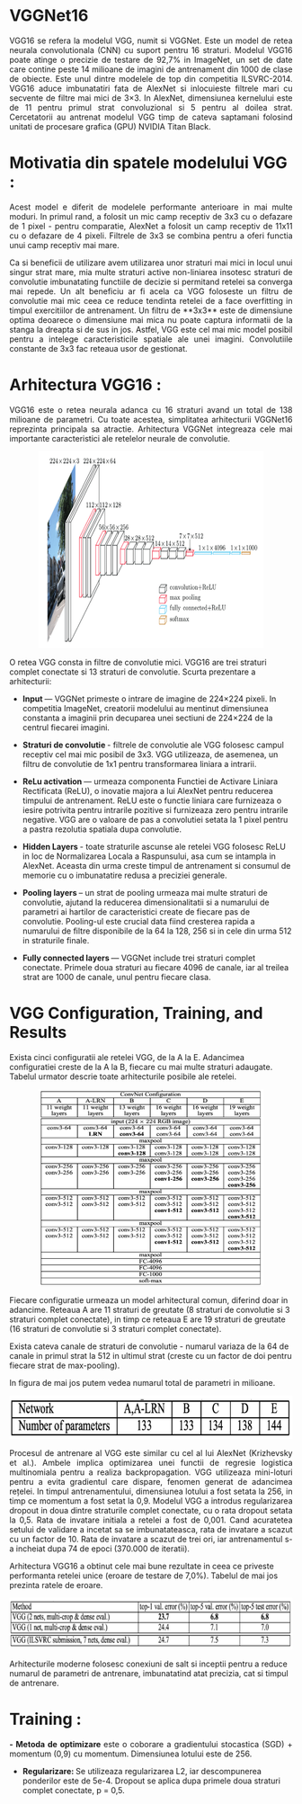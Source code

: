 # VGGNet16
<p align="justify"> VGG16 se refera la modelul VGG, numit si VGGNet. Este un model de retea neurala convolutionala (CNN) cu suport pentru 16 straturi. Modelul VGG16 poate atinge o precizie de testare de 92,7% in ImageNet, un set de date care contine peste 14 milioane de imagini de antrenament din 1000 de clase de obiecte. Este unul dintre modelele de top din competitia ILSVRC-2014.
VGG16 aduce imbunatatiri fata de AlexNet si inlocuieste filtrele mari cu secvente de filtre mai mici de 3×3. In AlexNet, dimensiunea kernelului este de 11 pentru primul strat convoluzional si 5 pentru al doilea strat. Cercetatorii au antrenat modelul VGG timp de cateva saptamani folosind unitati de procesare grafica (GPU) NVIDIA Titan Black.


# Motivatia din spatele modelului VGG :

<p align="justify">Acest model e diferit de modelele performante anterioare in mai multe moduri. In primul rand, a folosit un mic camp receptiv de 3x3 cu o defazare de 1 pixel - pentru comparatie, AlexNet a folosit un camp receptiv 
de 11x11 cu o defazare de 4 pixeli. Filtrele de 3x3 se combina pentru a oferi functia unui camp receptiv mai mare.

<p align="justify">Ca si beneficii de utilizare avem utilizarea unor straturi mai mici in locul unui singur strat mare, mia multe straturi active non-liniarea insotesc straturi de convolutie imbunatating functiile de decizie si permitand retelei sa converga mai repede.
Un alt beneficiu ar fi acela ca VGG foloseste un filtru de convolutie mai mic ceea ce reduce tendinta retelei de a face overfitting in timpul exercitiilor de antrenament. Un filtru de **3x3** este de dimensiune optima deoarece o dimensiune mai mica nu poate captura informatii de la stanga la dreapta si de sus in jos. Astfel, VGG este cel mai mic model posibil pentru a intelege caracteristicile spatiale ale unei imagini.
Convolutiile constante de 3x3 fac reteaua usor de gestionat.



# Arhitectura VGG16 :

<p align="justify">VGG16 este o retea neurala adanca cu 16 straturi avand un total de 138 milioane de parametri. Cu toate acestea, simplitatea arhitecturii VGGNet16 reprezinta principala sa atractie.
Arhitectura VGGNet integreaza cele mai importante caracteristici ale retelelor neurale de convolutie.

<div align="center">
    <img height="350" width="400" src="https://github.com/mirceazco/VerificareFormala-2023/blob/main/LaTeX/vggnet.png.png">
</div>


O retea VGG consta in filtre de convolutie mici. VGG16 are trei straturi complet conectate si 13 straturi de convolutie.
Scurta prezentare a arhitecturii:


- <strong> Input </strong> — VGGNet primeste o intrare de imagine de 224×224 pixeli. In competitia ImageNet, creatorii modelului au mentinut dimensiunea constanta a imaginii prin decuparea unei sectiuni de 224×224 de la centrul fiecarei imagini.

- <strong> Straturi de convolutie </strong> - filtrele de convolutie ale VGG folosesc campul receptiv cel mai mic posibil de 3x3. VGG utilizeaza, de asemenea, un filtru de convolutie de 1x1 pentru transformarea liniara a intrarii. 

- <strong> ReLu activation </strong> — urmeaza componenta Functiei de Activare Liniara Rectificata (ReLU), o inovatie majora a lui AlexNet pentru reducerea timpului de antrenament. ReLU este o functie liniara care 
furnizeaza o iesire potrivita pentru intrarile pozitive si furnizeaza zero pentru intrarile negative. VGG are o valoare de pas a convolutiei setata la 1 pixel pentru a pastra rezolutia spatiala dupa convolutie.

- <strong> Hidden Layers </strong> - toate straturile ascunse ale retelei VGG folosesc ReLU in loc de Normalizarea Locala a Raspunsului, asa cum se intampla in AlexNet. Aceasta din urma creste timpul de antrenament si consumul de memorie cu o imbunatatire redusa a preciziei generale.

- <strong> Pooling layers </strong> – un strat de pooling urmeaza mai multe straturi de convolutie, ajutand la reducerea dimensionalitatii si a numarului de parametri ai hartilor de caracteristici create de fiecare pas de convolutie. Pooling-ul este crucial data fiind cresterea rapida a numarului de filtre disponibile de la 64 la 128, 256 si in cele din urma 512 in straturile finale.

- <strong> Fully connected layers </strong> — VGGNet include trei straturi complet conectate. Primele doua straturi au fiecare 4096 de canale, iar al treilea strat are 1000 de canale, unul pentru fiecare clasa.


# VGG Configuration, Training, and Results

Exista cinci configuratii ale retelei VGG, de la A la E. Adancimea configuratiei creste de la A la B, fiecare cu mai multe straturi adaugate. Tabelul urmator descrie toate arhitecturile posibile ale retelei.

<div align="center">
    <img height="350" width="400" src="https://github.com/mirceazco/VerificareFormala-2023/blob/main/LaTeX/config.png">
</div>

Fiecare configuratie urmeaza un model arhitectural comun, diferind doar in adancime. Reteaua A are 11 straturi de greutate (8 straturi de convolutie si 3 straturi complet conectate), in timp ce reteaua E are 19 straturi de greutate (16 straturi de convolutie si 3 straturi complet conectate).

Exista cateva canale de straturi de convolutie - numarul variaza de la 64 de canale in primul strat la 512 in ultimul strat (creste cu un factor de doi pentru fiecare strat de max-pooling). 

In figura de mai jos putem vedea numarul total de parametri in milioane.

<div align="center">
    <img height="77" width="724" src="https://github.com/mirceazco/VerificareFormala-2023/blob/main/LaTeX/parameters.png">
</div>

<p align="justify">Procesul de antrenare al VGG este similar cu cel al lui AlexNet (Krizhevsky et al.). Ambele implica optimizarea unei functii de regresie logistica multinomiala pentru a realiza backpropagation. VGG utilizeaza mini-loturi pentru a evita gradientul care dispare, fenomen generat de adancimea rețelei.
In timpul antrenamentului, dimensiunea lotului a fost setata la 256, in timp ce momentum a fost setat la 0,9. Modelul VGG a introdus regularizarea dropout in doua dintre straturile complet conectate, cu o rata dropout setata la 0,5. Rata de invatare initiala a retelei a fost de 0,001. Cand acuratetea setului de validare a incetat sa se imbunatateasca, rata de invatare a scazut cu un factor de 10. Rata de invatare a scazut de trei ori, iar antrenamentul s-a incheiat dupa 74 de epoci (370.000 de iteratii).

Arhitectura VGG16 a obtinut cele mai bune rezultate in ceea ce priveste performanta retelei unice (eroare de testare de 7,0%). Tabelul de mai jos prezinta ratele de eroare.

<div align="center">
    <img height="92" width="726" src="https://github.com/mirceazco/VerificareFormala-2023/blob/main/LaTeX/rates.png">
</div>

Arhitecturile moderne folosesc conexiuni de salt si inceptii pentru a reduce numarul de parametri de antrenare, imbunatatind atat precizia, cat si timpul de antrenare.


# Training :

<p align="justify"> <strong> - Metoda de optimizare </strong> este o coborare a gradientului stocastica (SGD) + momentum (0,9) cu momentum. Dimensiunea lotului este de 256.

- <strong> Regularizare: </strong> Se utilizeaza regularizarea L2, iar descompunerea ponderilor este de 5e-4. Dropout se aplica dupa primele doua straturi complet conectate, p = 0,5.






